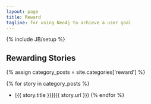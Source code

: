 ```yaml
---
layout: page
title: Reward
tagline: for using Neo4j to achieve a user goal
---
```

{% include JB/setup %}

 
## Rewarding Stories

{% assign category_posts = site.categories['reward'] %}  

{% for story in category_posts %}
 * [{{ story.title }}]({{ story.url }})
{% endfor %}


